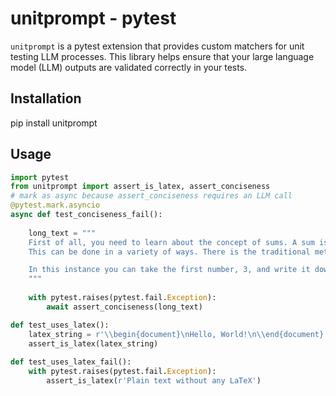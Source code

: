 # unitprompt - pytest

`unitprompt` is a pytest extension that provides custom matchers for unit testing LLM processes. This library helps ensure that your large language model (LLM) outputs are validated correctly in your tests.

## Installation

pip install unitprompt

## Usage
```python
import pytest
from unitprompt import assert_is_latex, assert_conciseness
# mark as async because assert_conciseness requires an LLM call
@pytest.mark.asyncio
async def test_conciseness_fail():
    
    long_text = """
    First of all, you need to learn about the concept of sums. A sum is the result of adding two numbers together.
    This can be done in a variety of ways. There is the traditional method of writing the numbers one on top of the other and adding them together.

    In this instance you can take the first number, 3, and write it down. Then you can take the second number, 4, and write it down below the first number. You can then add the two numbers together to get the sum of 7.
    """
    
    with pytest.raises(pytest.fail.Exception):
        await assert_conciseness(long_text)

def test_uses_latex():
    latex_string = r'\\begin{document}\nHello, World!\n\\end{document}'
    assert_is_latex(latex_string)
    
def test_uses_latex_fail():
    with pytest.raises(pytest.fail.Exception):
        assert_is_latex(r'Plain text without any LaTeX')
```